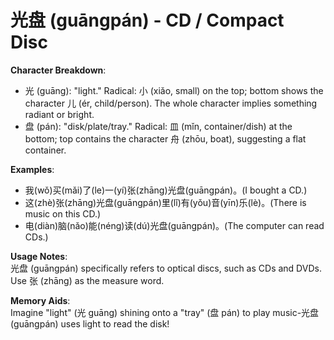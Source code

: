 # **光盘 (guāngpán) - CD / Compact Disc**

**Character Breakdown**:  
- 光 (guāng): "light." Radical: 小 (xiǎo, small) on the top; bottom shows the character 儿 (ér, child/person). The whole character implies something radiant or bright.  
- 盘 (pán): "disk/plate/tray." Radical: 皿 (mǐn, container/dish) at the bottom; top contains the character 舟 (zhōu, boat), suggesting a flat container.

**Examples**:  
- 我(wǒ)买(mǎi)了(le)一(yí)张(zhāng)光盘(guāngpán)。(I bought a CD.)  
- 这(zhè)张(zhāng)光盘(guāngpán)里(lǐ)有(yǒu)音(yīn)乐(lè)。(There is music on this CD.)  
- 电(diàn)脑(nǎo)能(néng)读(dú)光盘(guāngpán)。(The computer can read CDs.)

**Usage Notes**:  
光盘 (guāngpán) specifically refers to optical discs, such as CDs and DVDs. Use 张 (zhāng) as the measure word.

**Memory Aids**:  
Imagine "light" (光 guāng) shining onto a "tray" (盘 pán) to play music-光盘 (guāngpán) uses light to read the disk!